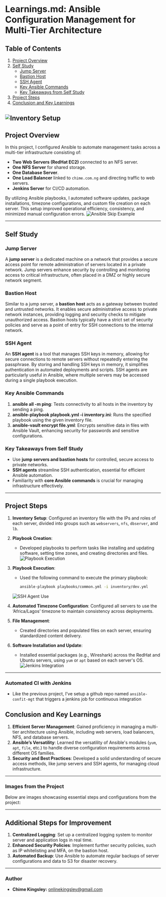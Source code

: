 # Learnings.md: Ansible Configuration Management for Multi-Tier Architecture

## Table of Contents
1. [Project Overview](#project-overview)
2. [Self Study](#self-study)
   - [Jump Server](#jump-server)
   - [Bastion Host](#bastion-host)
   - [SSH Agent](#ssh-agent)
   - [Key Ansible Commands](#key-ansible-commands)
   - [Key Takeaways from Self Study](#key-takeaways-from-self-study)
3. [Project Steps](#project-steps)
4. [Conclusion and Key Learnings](#conclusion-and-key-learnings)

![Inventory Setup](images/dev_inventory.png)
---

## Project Overview
In this project, I configured Ansible to automate management tasks across a multi-tier infrastructure consisting of:
- **Two Web Servers (RedHat EC2)** connected to an NFS server.
- **One NFS Server** for shared storage.
- **One Database Server**.
- **One Load Balancer** linked to `chime.com.ng` and directing traffic to web servers.
- **Jenkins Server** for CI/CD automation.

By utilizing Ansible playbooks, I automated software updates, package installations, timezone configurations, and custom file creation on each server. This setup improved operational efficiency, consistency, and minimized manual configuration errors.
![Ansible Skip Example](images/ansible_skip.png)

---

## Self Study

### Jump Server
A **jump server** is a dedicated machine on a network that provides a secure access point for remote administration of servers located in a private network. Jump servers enhance security by controlling and monitoring access to critical infrastructure, often placed in a DMZ or highly secure network segment.

### Bastion Host
Similar to a jump server, a **bastion host** acts as a gateway between trusted and untrusted networks. It enables secure administrative access to private network instances, providing logging and security checks to mitigate unauthorized access. Bastion hosts typically have a strict set of security policies and serve as a point of entry for SSH connections to the internal network.

### SSH Agent
An **SSH agent** is a tool that manages SSH keys in memory, allowing for secure connections to remote servers without repeatedly entering the passphrase. By storing and handling SSH keys in memory, it simplifies authentication in automated deployments and scripts. SSH agents are particularly useful in Ansible, where multiple servers may be accessed during a single playbook execution.

### Key Ansible Commands
1. **ansible all -m ping**: Tests connectivity to all hosts in the inventory by sending a ping.
2. **ansible-playbook playbook.yml -i inventory.ini**: Runs the specified playbook using the given inventory file.
3. **ansible-vault encrypt file.yml**: Encrypts sensitive data in files with Ansible Vault, enhancing security for passwords and sensitive configurations.

### Key Takeaways from Self Study
- Use **jump servers and bastion hosts** for controlled, secure access to private networks.
- **SSH agents** streamline SSH authentication, essential for efficient Ansible automation.
- Familiarity with **core Ansible commands** is crucial for managing infrastructure effectively.

---

## Project Steps

1. **Inventory Setup**: Configured an inventory file with the IPs and roles of each server, divided into groups such as `webservers`, `nfs`, `dbserver`, and `lb`.

2. **Playbook Creation**:
   - Developed playbooks to perform tasks like installing and updating software, setting time zones, and creating directories and files.
   ![Playbook Execution](images/common_playbook.png)

3. **Playbook Execution**:
   - Used the following command to execute the primary playbook:
     ```bash
     ansible-playbook playbooks/common.yml -i inventory/dev.yml
     ```
   ![SSH Agent Use](images/ansible_ssh_agent.png)

4. **Automated Timezone Configuration**: Configured all servers to use the ‘Africa/Lagos’ timezone to maintain consistency across deployments.

5. **File Management**:
   - Created directories and populated files on each server, ensuring standardized content delivery.

6. **Software Installation and Update**:
   - Installed essential packages (e.g., Wireshark) across the RedHat and Ubuntu servers, using `yum` or `apt` based on each server's OS.
![Jenkins Integration](images/jenkins_build.png)
---

### Automated CI with Jenkins
- Like the previous project, I've setup a github repo named `ansible-confit-mgt` that triggers a jenkins job for continuous integration

## Conclusion and Key Learnings

1. **Efficient Server Management**: Gained proficiency in managing a multi-tier architecture using Ansible, including web servers, load balancers, NFS, and database servers.
2. **Ansible’s Versatility**: Learned the versatility of Ansible's modules (`yum`, `apt`, `file`, etc.) to handle diverse configuration requirements across different OS families.
3. **Security and Best Practices**: Developed a solid understanding of secure access methods, like jump servers and SSH agents, for managing cloud infrastructure.

---

### Images from the Project
Below are images showcasing essential steps and configurations from the project:

--- 

## Additional Steps for Improvement
1. **Centralized Logging**: Set up a centralized logging system to monitor server and application logs in real time.
2. **Enhanced Security Policies**: Implement further security policies, such as IP whitelisting and MFA, on the bastion host.
3. **Automated Backup**: Use Ansible to automate regular backups of server configurations and data to S3 for disaster recovery. 

---

### Author
- **Chime Kingsley:** onlinekingsley@gmail.com